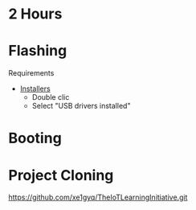 # 2 Hours

# Flashing

Requirements

- [Installers](https://software.intel.com/en-us/iot/hardware/edison/downloads)
  - Double clic
  - Select "USB drivers installed"

# Booting

# Project Cloning

https://github.com/xe1gyq/TheIoTLearningInitiative.git

